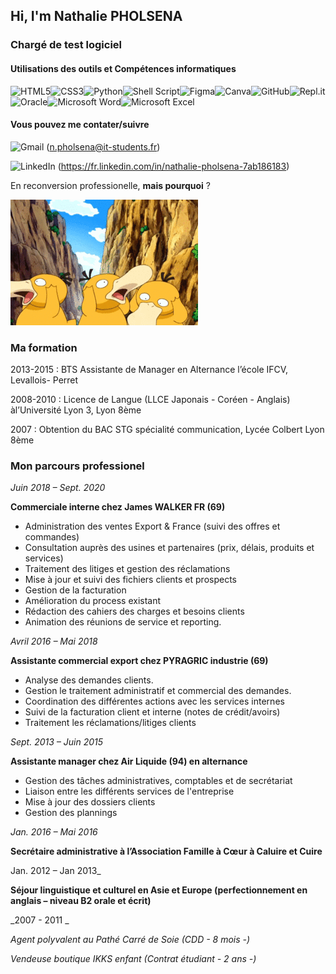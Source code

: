 ## Hi, I'm Nathalie PHOLSENA

### Chargé de test logiciel

#### Utilisations des outils et Compétences informatiques

<img alt="HTML5" src="https://img.shields.io/badge/html5-%23E34F26.svg?style=for-the-badge&logo=html5&logoColor=white"/><img alt="CSS3" src="https://img.shields.io/badge/css3-%231572B6.svg?style=for-the-badge&logo=css3&logoColor=white"/><img alt="Python" src="https://img.shields.io/badge/python-%2314354C.svg?style=for-the-badge&logo=python&logoColor=white"/><img alt="Shell Script" src="https://img.shields.io/badge/shell_script-%23121011.svg?style=for-the-badge&logo=gnu-bash&logoColor=white"/><img alt="Figma" src="https://img.shields.io/badge/figma-%23F24E1E.svg?style=for-the-badge&logo=figma&logoColor=white"/><img alt="Canva" src="https://img.shields.io/badge/Canva-%2300C4CC.svg?style=for-the-badge&logo=Canva&logoColor=white"/><img alt="GitHub" src="https://img.shields.io/badge/github-%23121011.svg?style=for-the-badge&logo=github&logoColor=white"/><img alt="Repl.it" src="https://img.shields.io/badge/Repl.it-%230D101E.svg?style=for-the-badge&logo=Repl.it&logoColor=white"/><img alt="Oracle" src ="https://img.shields.io/badge/oracle-%23F00000.svg?style=for-the-badge&logo=oracle&logoColor=white" /><img alt="Microsoft Word" src="https://img.shields.io/badge/Microsoft_Word-2B579A?style=for-the-badge&logo=microsoft-word&logoColor=white" /><img alt="Microsoft Excel" src="https://img.shields.io/badge/Microsoft_Excel-217346?style=for-the-badge&logo=microsoft-excel&logoColor=white" />


#### Vous pouvez me contater/suivre
<img alt="Gmail" src="https://img.shields.io/badge/Gmail-D14836?style=for-the-badge&logo=gmail&logoColor=white" /> (n.pholsena@it-students.fr)

<img alt="LinkedIn" src="https://img.shields.io/badge/linkedin-%230077B5.svg?style=for-the-badge&logo=linkedin&logoColor=white"/> (https://fr.linkedin.com/in/nathalie-pholsena-7ab186183)


En reconversion professionelle, **mais pourquoi** ?

![ceci est un pokemon](https://github.com/Nath39/Nath39/blob/main/942.gif)

### Ma formation

2013-2015 : BTS Assistante de Manager en Alternance l’école IFCV, Levallois-
Perret

2008-2010 : Licence de Langue (LLCE Japonais - Coréen - Anglais) àl’Université Lyon 3, Lyon 8ème

2007 : Obtention du BAC STG spécialité communication, Lycée Colbert Lyon 8ème

### Mon parcours professionel

_Juin 2018 – Sept. 2020_

**Commerciale interne chez James WALKER FR (69)**

- Administration des ventes Export & France (suivi des offres et
commandes)
- Consultation auprès des usines et partenaires (prix, délais, produits et
services)
- Traitement des litiges et gestion des réclamations
- Mise à jour et suivi des fichiers clients et prospects
- Gestion de la facturation
- Amélioration du process existant
- Rédaction des cahiers des charges et besoins clients
- Animation des réunions de service et reporting.

_Avril 2016 – Mai 2018_

**Assistante commercial export chez PYRAGRIC industrie (69)**

- Analyse des demandes clients.
- Gestion le traitement administratif et commercial des demandes.
- Coordination des différentes actions avec les services internes
- Suivi de la facturation client et interne (notes de crédit/avoirs)
- Traitement les réclamations/litiges clients

_Sept. 2013 – Juin 2015_

**Assistante manager chez Air Liquide (94) en alternance**

- Gestion des tâches administratives, comptables et de secrétariat
- Liaison entre les différents services de l'entreprise
- Mise à jour des dossiers clients
- Gestion des plannings

_Jan. 2016 – Mai 2016_

**Secrétaire administrative à l’Association Famille à Cœur à Caluire et Cuire**

Jan. 2012 – Jan 2013_

**Séjour linguistique et culturel en Asie et Europe (perfectionnement en
anglais – niveau B2 orale et écrit)**

_2007 - 2011 _

_Agent polyvalent au Pathé Carré de Soie (CDD - 8 mois -)_

_Vendeuse boutique IKKS enfant (Contrat étudiant - 2 ans -)_



<!--
**Nath39/Nath39** is a ✨ _special_ ✨ repository because its `README.md` (this file) appears on your GitHub profile.

Here are some ideas to get you started:

- 🔭 I’m currently working on ...
- 🌱 I’m currently learning ...
- 👯 I’m looking to collaborate on ...
- 🤔 I’m looking for help with ...
- 💬 Ask me about ...
- 📫 How to reach me: ...
- 😄 Pronouns: ...
- ⚡ Fun fact: ...
-->
